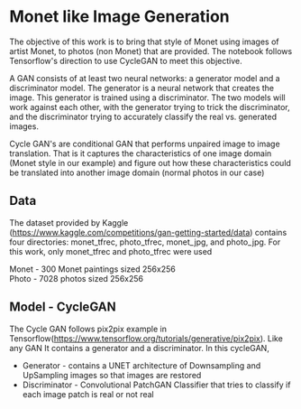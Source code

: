 # Monet like Image Generation
The objective of this work is to bring that style of Monet using images of artist Monet, to photos (non Monet) that are provided. The notebook follows Tensorflow's direction to use CycleGAN to meet this objective.

A GAN consists of at least two neural networks: a generator model and a discriminator model. The generator is a neural network that creates the image. This generator is trained using a discriminator. The two models will work against each other, with the generator trying to trick the discriminator, and the discriminator trying to accurately classify the real vs. generated images.

Cycle GAN's are conditional GAN that performs unpaired image to image translation. That is it captures the characteristics of one image domain (Monet style in our example) and figure out how these characteristics could be translated into another image domain (normal photos in our case)

## Data
The dataset provided by Kaggle (https://www.kaggle.com/competitions/gan-getting-started/data) contains four directories: monet_tfrec, photo_tfrec, monet_jpg, and photo_jpg. For this work, only monet_tfrec and photo_tfrec were used

Monet - 300 Monet paintings sized 256x256\
Photo - 7028 photos sized 256x256 

## Model - CycleGAN
The Cycle GAN follows pix2pix example in Tensorflow(https://www.tensorflow.org/tutorials/generative/pix2pix). Like any GAN It contains a generator and a discriminator. In this cycleGAN,
- Generator - contains a UNET architecture of Downsampling and UpSampling images so that images are restored
- Discriminator - Convolutional PatchGAN Classifier that tries to classify if each image patch is real or not real
